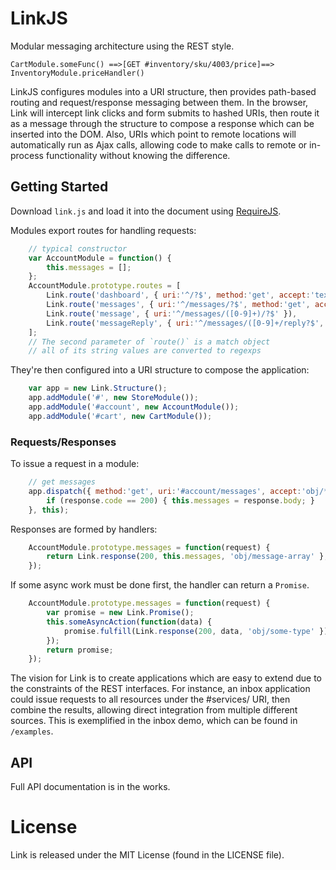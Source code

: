 # LinkJS

Modular messaging architecture using the REST style.

````
CartModule.someFunc() ==>[GET #inventory/sku/4003/price]==> InventoryModule.priceHandler()
````

LinkJS configures modules into a URI structure, then provides path-based routing and request/response messaging
between them. In the browser, Link will intercept link clicks and form submits to hashed URIs, then route it as
a message through the structure to compose a response which can be inserted into the DOM. Also, URIs which point
to remote locations will automatically run as Ajax calls, allowing code to make calls to remote or in-process
functionality without knowing the difference.

## Getting Started

Download `link.js` and load it into the document using [RequireJS](http://requirejs.org).

Modules export routes for handling requests:

```javascript
    // typical constructor
    var AccountModule = function() {
        this.messages = [];
    };
    AccountModule.prototype.routes = [
        Link.route('dashboard', { uri:'^/?$', method:'get', accept:'text/html' }),
        Link.route('messages', { uri:'^/messages/?$', method:'get', accept:'obj' }),
        Link.route('message', { uri:'^/messages/([0-9]+)/?$' }),
        Link.route('messageReply', { uri:'^/messages/([0-9]+/reply?$', method:'post' })
    ];
    // The second parameter of `route()` is a match object
    // all of its string values are converted to regexps
```

They're then configured into a URI structure to compose the application:

```javascript
    var app = new Link.Structure();
    app.addModule('#', new StoreModule());
    app.addModule('#account', new AccountModule());
    app.addModule('#cart', new CartModule());
```

### Requests/Responses

To issue a request in a module:

```javascript
    // get messages
    app.dispatch({ method:'get', uri:'#account/messages', accept:'obj/*' }, function(response) {
        if (response.code == 200) { this.messages = response.body; }
    }, this);
```

Responses are formed by handlers:

```javascript
    AccountModule.prototype.messages = function(request) {
        return Link.response(200, this.messages, 'obj/message-array' };
    });
```

If some async work must be done first, the handler can return a `Promise`.

```javascript
    AccountModule.prototype.messages = function(request) {
        var promise = new Link.Promise();
        this.someAsyncAction(function(data) {
            promise.fulfill(Link.response(200, data, 'obj/some-type' })
        });
        return promise;
    });
```

The vision for Link is to create applications which are easy to extend due to the constraints of the REST
interfaces. For instance, an inbox application could issue requests to all resources under the #services/ URI,
then combine the results, allowing direct integration from multiple different sources. This is exemplified in
the inbox demo, which can be found in `/examples`.

## API

Full API documentation is in the works.

# License

Link is released under the MIT License (found in the LICENSE file).